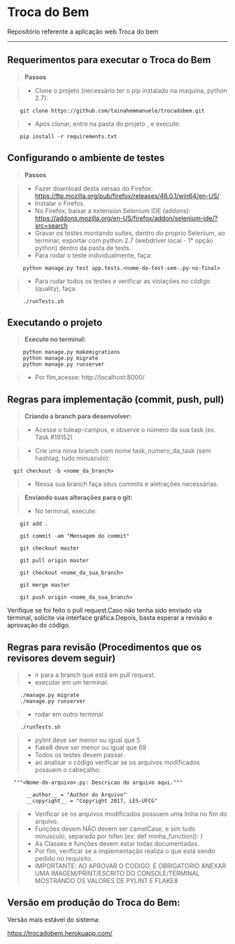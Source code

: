 Troca do Bem
===================

Repositório referente a aplicação web Troca do bem

----------

Requerimentos para executar o Troca do Bem
-------------
> **Passos**

> - Clone o projeto (necessário ter o pip instalado na maquina, python 2.7):

        git clone https://github.com/tainahemmanuele/trocadobem.git

> - Após clonar, entre na pasta do projeto , e execute:

        pip install -r requirements.txt 


Configurando o ambiente de testes
-------------
> **Passos**

> - Fazer download desta versao do Firefox: https://ftp.mozilla.org/pub/firefox/releases/46.0.1/win64/en-US/
> - Instalar o Firefox.
> - No Firefox, baixar a extension Selenium IDE (addons): https://addons.mozilla.org/en-US/firefox/addon/selenium-ide/?src=search
> - Gravar os testes montando suítes, dentro do proprio Selenium, ao terminar, exportar com python 2.7 (webdriver local - 1° opção python) dentro da pasta de tests.
> - Para rodar o teste individualmente, faça:

         python manage.py test app.tests.<nome-do-test-sem-.py-no-final>

> - Para rodar todos os testes e verificar as violações no código (quality), faça:

         ./runTests.sh 

Executando o projeto
-------------
> **Execute no terminal:**

         python manage.py makemigrations
         python manage.py migrate
         python manage.py runserver

> - Por fim,acesse: http://localhost:8000/

Regras para implementação (commit, push, pull)
-------------

> **Criando a branch para desenvolver:**

> - Acesse o tuleap-campus, e observe o número da sua task (ex. Task #19152)

> - Crie uma nova branch com nome task_numero_da_task (sem hashtag, tudo minusculo):

      git checkout -b <nome_da_branch> 

> - Nessa sua branch faça seus commits e aletrações necessárias.

> **Enviando suas alterações para o git:**
> - No terminal, execute:

        git add .

        git commit -am "Mensagem do commit"

        git checkout master

        git pull origin master

        git checkout <nome_da_sua_branch>

        git merge master

        git push origin <nome_da_sua_branch>

Verifique se foi feito o pull request.Caso não tenha sido enviado via terminal, solicite via interface gráfica.Depois, basta esperar a  revisão e aprovação do código.


Regras para revisão (Procedimentos que os revisores devem seguir)
-------------
> - ir para a branch que está em pull request.
> -  executar em um terminal: 

        ./manage.py migrate
        ./manage.py runserver 
        
> - rodar em outro terminal

        ./runTests.sh
        
> - pylint deve ser menor ou igual que 5
> - flake8 deve ser menor ou igual que 69
> - Todos os testes devem passar.
> - ao analisar o código verificar se os arquivos modificados possuem o cabeçalho:

      """<Nome-do-arquivo>.py: Descricao do arquivo aqui."""

          __author__ = "Author do Arquivo"
          __copyright__ = "Copyright 2017, LES-UFCG"

> - Verificar se os arquivos modificados possuem uma linha no fim do arquivo.
> - Funções devem NÂO devem ser camelCase, e sim tudo minusculo, separado por hifen (ex: def minha_function(): )
> - As Classes e funções devem estar todas documentadas.
> - Por fim, verificar se a implementação realiza o que está sendo pedido no requisito.
> - IMPORTANTE: AO APROVAR O CODIGO, É OBRIGATORIO ANEXAR UMA IMAGEM/PRINT/ESCRITO DO CONSOLE/TERMINAL MOSTRANDO OS VALORES DE PYLINT E FLAKE8


Versão em produção do Troca do Bem:
-------------

Versão mais estável do sistema:

https://trocadobem.herokuapp.com/
